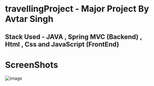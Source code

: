 # travellingProject - Major Project By Avtar Singh 

## Stack Used - JAVA , Spring MVC (Backend) , Html , Css and JavaScript (FrontEnd)

# ScreenShots

![image](https://user-images.githubusercontent.com/88712571/222438778-191af846-7ea2-4c89-992b-e62f0d3eaa5a.png)
